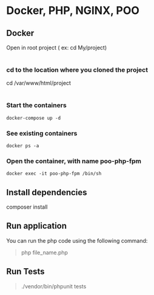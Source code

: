 # Docker, PHP, NGINX, POO


## Docker

Open in root project ( ex: cd My/project)<br /><br />

### cd to the location where you cloned the project

cd /var/www/html/project<br /><br />

### Start the containers

```
docker-compose up -d
```
### See existing containers

```
docker ps -a
```

### Open the container, with name poo-php-fpm

```
docker exec -it poo-php-fpm /bin/sh
```

## Install dependencies
composer install

## Run application

 You can run the php code using the following command: 
 > php file_name.php

 ## Run Tests
 > ./vendor/bin/phpunit tests